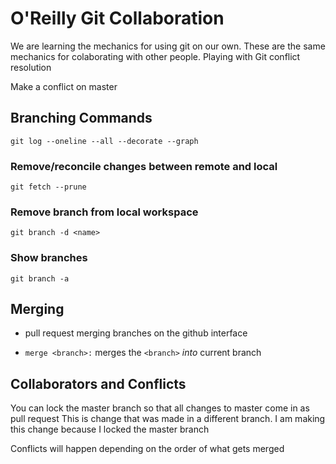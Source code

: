 # O'Reilly Git Collaboration

We are learning the mechanics for using git on our own. These are the same mechanics for colaborating with other people.
Playing with Git conflict resolution

Make a conflict on master

## Branching Commands

`git log --oneline --all --decorate --graph`

### Remove/reconcile changes between remote and local

`git fetch --prune`

### Remove branch from local workspace

`git branch -d <name>`

### Show branches

`git branch -a`

## Merging

- pull request merging branches on the github interface

- `merge <branch>:` merges the `<branch>` *into* current branch

## Collaborators and Conflicts

You can lock the master branch so that all changes to master come in as pull request
This is change that was made in a different branch. I am making this change because I locked the master branch

Conflicts will happen depending on the order of what gets merged
